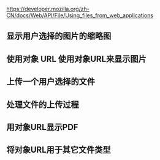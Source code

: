 https://developer.mozilla.org/zh-CN/docs/Web/API/File/Using_files_from_web_applications

## 显示用户选择的图片的缩略图

## 使用对象 URL 使用对象URL来显示图片

## 上传一个用户选择的文件

## 处理文件的上传过程

## 用对象URL显示PDF

## 将对象URL用于其它文件类型
